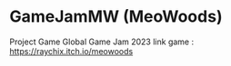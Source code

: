 # GameJamMW (MeoWoods)

Project Game Global Game Jam 2023
link game : https://raychix.itch.io/meowoods
